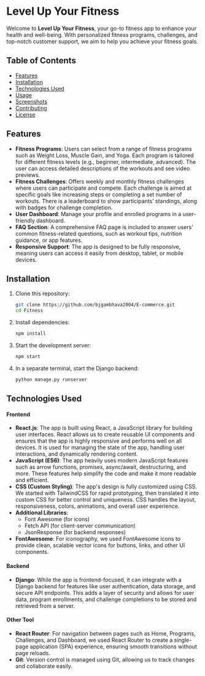 # Level Up Your Fitness

Welcome to **Level Up Your Fitness**, your go-to fitness app to enhance your health and well-being. With personalized fitness programs, challenges, and top-notch customer support, we aim to help you achieve your fitness goals.

## Table of Contents

- [Features](#features)
- [Installation](#installation)
- [Technologies Used](#technologies-used)
- [Usage](#usage)
- [Screenshots](#screenshorts)
- [Contributing](#contributing)
- [License](#license)

## Features

- **Fitness Programs**: Users can select from a range of fitness programs such as Weight Loss, Muscle Gain, and Yoga. Each program is tailored for different fitness levels (e.g., beginner, intermediate, advanced). The user can access detailed descriptions of the workouts and see video previews.
- **Fitness Challenges**: Offers weekly and monthly fitness challenges where users can participate and compete. Each challenge is aimed at specific goals like increasing steps or completing a set number of workouts. There is a leaderboard to show participants’ standings, along with badges for challenge completion.
- **User Dashboard**: Manage your profile and enrolled programs in a user-friendly dashboard.
- **FAQ Section**: A comprehensive FAQ page is included to answer users’ common fitness-related questions, such as workout tips, nutrition guidance, or app features.
- **Responsive Support**: The app is designed to be fully responsive, meaning users can access it easily from desktop, tablet, or mobile devices.

## Installation

1. Clone this repository:

    ```bash
    git clone https://github.com/bjgambhava2004/E-commerce.git
    cd Fitness
    ```

2. Install dependencies:

    ```bash
    npm install
    ```

3. Start the development server:

    ```bash
    npm start
    ```

4. In a separate terminal, start the Django backend:

    ```bash
    python manage.py runserver
    ```
    
## Technologies Used

#### Frontend

- **React.js**: The app is built using React, a JavaScript library for building user interfaces. React allows us to create reusable UI components and ensures that the app is highly responsive and performs well on all devices. It is used for managing the state of the app, handling user interactions, and dynamically rendering content.
- **JavaScript (ES6)**: The app heavily uses modern JavaScript features such as arrow functions, promises, async/await, destructuring, and more. These features help simplify the code and make it more readable and efficient.
- **CSS (Custom Styling)**: The app's design is fully customized using CSS. We started with TailwindCSS for rapid prototyping, then translated it into custom CSS for better control and uniqueness. CSS handles the layout, responsiveness, colors, animations, and overall user experience.
- **Additional Libraries**: 
  - Font Awesome (for icons)
  - Fetch API (for client-server communication)
  - JsonResponse (for backend responses)
- **FontAwesome**: For iconography, we used FontAwesome icons to provide clean, scalable vector icons for buttons, links, and other UI components.

#### Backend

- **Django**: While the app is frontend-focused, it can integrate with a Django backend for features like user authentication, data storage, and secure API endpoints. This adds a layer of security and allows for user data, program enrollments, and challenge completions to be stored and retrieved from a server.

#### Other Tool

- **React Router**: For navigation between pages such as Home, Programs, Challenges, and Dashboard, we used React Router to create a single-page application (SPA) experience, ensuring smooth transitions without page reloads.
- **Git**: Version control is managed using Git, allowing us to track changes and collaborate easily.
